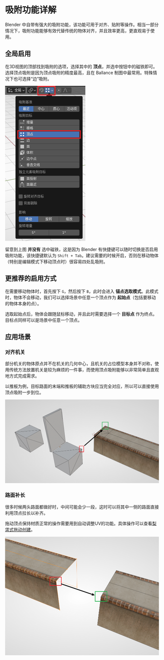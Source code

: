 # 吸附功能详解

Blender 中自带有强大的吸附功能，该功能可用于对齐、贴附等操作。相当一部分情况下，吸附功能能够有效代替传统的物体对齐，并且效率更高，更直观易于使用。

## 全局启用

在3D视图的顶部找到吸附的选项，选择其中的 **顶点**，并选中按钮中的磁铁即可。选择顶点吸附是因为顶点吸附的精度最高，且在 Ballance 制图中最常用。特殊情况下也可选择“边”吸附。

![blender_vertex_snapping](../../imgs/blender_vertex_snapping.png)

留意到上图 **并没有** 选中磁铁，这是因为 Blender 有快捷键可以随时切换是否启用吸附功能，该快捷键默认为 `Shift + Tab`。建议需要的时候开启，否则在移动物体（特别是编辑模式下移动顶点时）很容易四处乱吸附。

## 更推荐的启用方式

在需要移动物体时，首先按下 `G`，然后按下 `B`，此时会进入 **锚点选取模式**。此模式时，物体不会移动，我们可以选择场景中任意一个顶点作为 **起始点**（包括要移动的物体本身的点）。

选取起始点后，物体会跟随鼠标移动，并且此时需要选择一个 **目标点** 作为终点。目标点同样可以是场景中任意一个顶点。

## 应用场景

### 对齐机关

部分机关的物体原点并不在机关的几何中心，且机关的占位模型本身并不对称，使用传统方法放置机关是较为麻烦的一件事，而使用顶点吸附能够以非常简单且直观地方式完成需求。

以推板为例，目标路面的末端和推板的辅助方块应当完全对应，所以可以直接使用顶点吸附一步到位。

![snapping_example_1](../../imgs/snapping_example_1.png)

### 路面补长

很多时候两头路面都做好时，中间可能会少一段，这时可以将其中一侧的路面直接利用顶点拉长以补齐。

拖动顶点保持材质正常的操作需要用到自动调整UV的功能。具体操作可以查看[梨栠式拖动创建](./liren-drag.md)。

![snapping_example_2](../../imgs/snapping_example_2.png)

